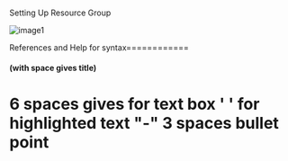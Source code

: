 #### 

Setting Up Resource Group

![image1](https://user-images.githubusercontent.com/115432675/223288425-0d2d2786-0f71-4e66-8684-59d6c3557567.png)














References and Help for syntax============
#### (with space gives title)
6 spaces gives for text box
' ' for highlighted text 
"-" 3 spaces bullet point
================================
